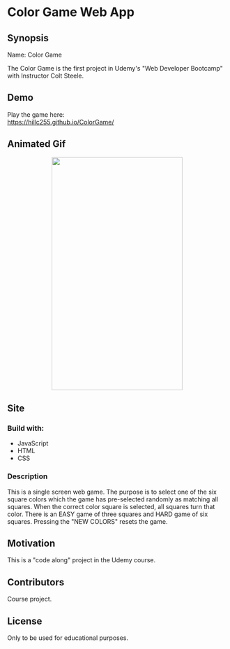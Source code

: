 #  Color Game Web App

## Synopsis

Name:   Color Game

The Color Game is the first project in Udemy's "Web Developer Bootcamp" with Instructor Colt Steele.  

## Demo

Play the game here: </br>
https://hillc255.github.io/ColorGame/

## Animated Gif

<p align="center">
 <kbd><img width="300" height="533" src="readme_assets/sciencequiz.gif"></kbd>
</p>

## Site

### Build with:

- JavaScript
- HTML
- CSS

### Description

This is a single screen web game.  The purpose is to select one of the six square colors which the game has pre-selected randomly as matching all squares. When the correct color square is selected, all squares turn that color.  There is an EASY game of three squares and HARD game of six squares.  Pressing the "NEW COLORS" resets the game.

## Motivation

This is a "code along" project in the Udemy course.

## Contributors

Course project.

## License

Only to be used for educational purposes.

